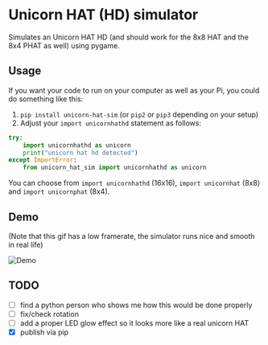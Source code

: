 # Unicorn HAT (HD) simulator

Simulates an Unicorn HAT HD (and should work for the 8x8 HAT and the 8x4 PHAT as well) using pygame.

## Usage

If you want your code to run on your computer as well as your Pi, you could do something like this:

1. `pip install unicorn-hat-sim` (or `pip2` or `pip3` depending on your setup)
1. Adjust your `import unicornhathd` statement as follows:

```python
try:
    import unicornhathd as unicorn
    print("unicorn hat hd detected")
except ImportError:
    from unicorn_hat_sim import unicornhathd as unicorn
```

You can choose from `import unicornhathd` (16x16), `import unicornhat` (8x8) and `import unicornphat` (8x4). 

## Demo

(Note that this gif has a low framerate, the simulator runs nice and smooth in real life)

![Demo](https://cl.ly/2s070z1k0L3J/Screen%20Recording%202017-06-26%20at%2011.12%20PM.gif)

## TODO

- [ ] find a python person who shows me how this would be done properly
- [ ] fix/check rotation
- [ ] add a proper LED glow effect so it looks more like a real unicorn HAT
- [x] publish via pip
